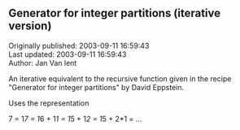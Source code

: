 ## Generator for integer partitions (iterative version)  
Originally published: 2003-09-11 16:59:43  
Last updated: 2003-09-11 16:59:43  
Author: Jan Van lent  
  
An iterative equivalent to the recursive function given in the recipe "Generator for integer partitions" by David Eppstein.

Uses the representation

7 = 1*7 = 1*6 + 1*1 = 1*5 + 1*2 = 1*5 + 2*1 = ...